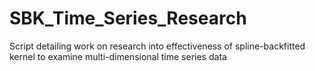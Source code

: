 SBK_Time_Series_Research
========================

Script detailing work on research into effectiveness of spline-backfitted kernel to examine multi-dimensional time series data
